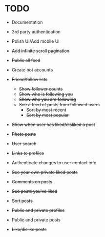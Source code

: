 # TODO

* Documentation

* 3rd party authentication

* Polish UI/Add mobile UI

* ~~Add infinite scroll pagination~~

* ~~Public all feed~~

* ~~Create bot accounts~~

* ~~Friend/follow lists~~
    * ~~Show follower counts~~
    * ~~Show who is following you~~
    * ~~Show who you are following~~
    * ~~See a feed of posts from followed users~~
        * ~~Sort by most recent~~
        * ~~Sort by most popular~~

* ~~Show when user has liked/disliked a post~~

* ~~Photo posts~~

* ~~User search~~

* ~~Links to profiles~~

* ~~Authenticate changes to user contact info~~

* ~~See your own private liked posts~~

* ~~Comments on posts~~

* ~~See posts you've liked~~

* ~~Sort posts~~

* ~~Public and private profiles~~

* ~~Public and private posts~~

* ~~Like/dislike posts~~
